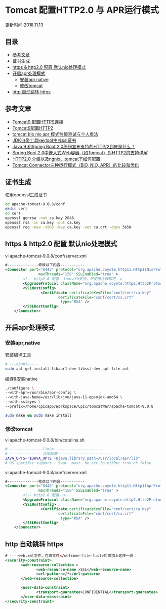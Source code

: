 Tomcat 配置HTTP2.0 与 APR运行模式
===
更新时间:2018.11.13

目录
---
<!-- TOC depthFrom:2 updateOnSave:true -->

- [参考文章](#参考文章)
- [证书生成](#证书生成)
- [https & http2.0 配置 默认nio处理模式](#https--http20-配置-默认nio处理模式)
- [开启apr处理模式](#开启apr处理模式)
    - [安装apr,native](#安装aprnative)
    - [修改tomcat](#修改tomcat)
- [http 自动跳转 https](#http-自动跳转-https)

<!-- /TOC -->

## 参考文章

* [Tomcat9 配置HTTPS连接](https://blog.csdn.net/u013360850/article/details/70665312)
* [Tomcat9配置HTTP2](https://blog.csdn.net/mn960mn/article/details/51602529)
* [tomcat bio nio apr 模式性能测试与个人看法](https://blog.csdn.net/wanglei_storage/article/details/50225779)
* [JDK自带工具keytool生成ssl证书](https://www.cnblogs.com/zhangzb/p/5200418.html)
* [Java 9 和Spring Boot 2.0纷纷宣布支持的HTTP/2到底是什么？](http://ju.outofmemory.cn/entry/346601)
* [Spring Boot 2.0中嵌入式Web容器（如Tomcat）对HTTP2的支持详解](https://blog.csdn.net/taiyangdao/article/details/80977910)
* [HTTP2.0 介绍以及ngnix、tomcat下如何配置](https://blog.csdn.net/qq_16320025/article/details/79495469)
* [Tomcat Connector三种运行模式（BIO, NIO, APR）的比较和优化](https://www.cnblogs.com/nb-blog/p/5278933.html)


## 证书生成

使用openssl生成证书
```sh
cd apache-tomcat-9.0.8/conf
mkdir cert
cd cert
openssl genrsa -out ca.key 2048  
openssl rsa -in ca.key -out ca.key
openssl req -new -x509 -key ca.key -out ca.crt -days 3650 
```

## https & http2.0 配置 默认nio处理模式
vi apache-tomcat-9.0.8/conf/server.xml
```xml
#--------------修改以下内容-----------
<Connector port="8443" protocol="org.apache.coyote.http11.Http11NioProtocol"
               maxThreads="150" SSLEnabled="true" >
        <!-- http2.0 配置  tomcat9支持，不使用注释即可-->
        <UpgradeProtocol className="org.apache.coyote.http2.Http2Protocol" />
        <SSLHostConfig>
                <Certificate certificateKeyFile="conf/cert/ca.key"
                        certificateFile="conf/cert/ca.crt"
                         type="RSA" />
        </SSLHostConfig>
    </Connector>
```


## 开启apr处理模式

### 安装apr,native

安装编译工具
```sh
# ---ubuntu----
sudo apt-get install libapr1-dev libssl-dev apt-file ant
```

编译&安装native
```sh
./configure \ 
--with-apr=/usr/bin/apr-config \ 
--with-java-home=/usr/lib/jvm/java-11-openjdk-amd64 \ 
--with-ssl=yes \ 
--prefix=/home/cpicapp/Workspace/Cpic/tomcatWar/apache-tomcat-9.0.8

sudo make && sudo make install
```
### 修改tomcat

vi apache-tomcat-9.0.8/bin/catalina.sh

```sh
# ---------------linux----------------------
# ---------------添加配置------------------------
JAVA_OPTS="$JAVA_OPTS -Djava.library.path=/usr/local/apr/lib"
# OS specific support.  $var _must_ be set to either true or false.
```

vi apache-tomcat-9.0.8/conf/server.xml
```xml
#--------------修改以下内容-----------
<Connector port="8443" protocol="org.apache.coyote.http11.Http11AprProtocol"
               maxThreads="150" SSLEnabled="true" >
        <!-- http2.0 配置-->
        <UpgradeProtocol className="org.apache.coyote.http2.Http2Protocol" />
        <SSLHostConfig>
                <Certificate certificateKeyFile="conf/cert/ca.key"
                        certificateFile="conf/cert/ca.crt"
                         type="RSA" />
        </SSLHostConfig>
    </Connector>
```

## http 自动跳转 https

```xml
# ----web.xml文件，在该文件</welcome-file-list>后面加上这样一段：
<security-constraint>
       <web-resource-collection >
              <web-resource-name >SSL</web-resource-name>
              <url-pattern>/*</url-pattern>
       </web-resource-collection>

       <user-data-constraint>
              <transport-guarantee>CONFIDENTIAL</transport-guarantee>
       </user-data-constraint>
</security-constraint>
```